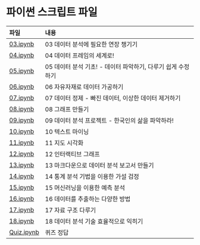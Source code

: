 # 파이썬 스크립트 파일

파일           | 내용
:------------- |:-------------
[03.ipynb](https://github.com/youngwoos/Doit_Python/blob/main/Script/03.ipynb) | 03 데이터 분석에 필요한 연장 챙기기
[04.ipynb](https://github.com/youngwoos/Doit_Python/blob/main/Script/04.ipynb) | 04 데이터 프레임의 세계로!
[05.ipynb](https://github.com/youngwoos/Doit_Python/blob/main/Script/05.ipynb) | 05 데이터 분석 기초! - 데이터 파악하기, 다루기 쉽게 수정하기
[06.ipynb](https://github.com/youngwoos/Doit_Python/blob/main/Script/06.ipynb) | 06 자유자재로 데이터 가공하기
[07.ipynb]() | 07 데이터 정제 - 빠진 데이터, 이상한 데이터 제거하기
[08.ipynb]() | 08 그래프 만들기
[09.ipynb]() | 09 데이터 분석 프로젝트 - 한국인의 삶을 파악하라!
[10.ipynb]() | 10 텍스트 마이닝
[11.ipynb]() | 11 지도 시각화
[12.ipynb]() | 12 인터랙티브 그래프
[13.ipynb]() | 13 마크다운으로 데이터 분석 보고서 만들기
[14.ipynb]() | 14 통계 분석 기법을 이용한 가설 검정
[15.ipynb]() | 15 머신러닝을 이용한 예측 분석
[16.ipynb]() | 16 데이터를 추출하는 다양한 방법
[17.ipynb]() | 17 자료 구조 다루기
[18.ipynb]() | 18 데이터 분석 기술 효율적으로 익히기
[Quiz.ipynb]() | 퀴즈 정답
